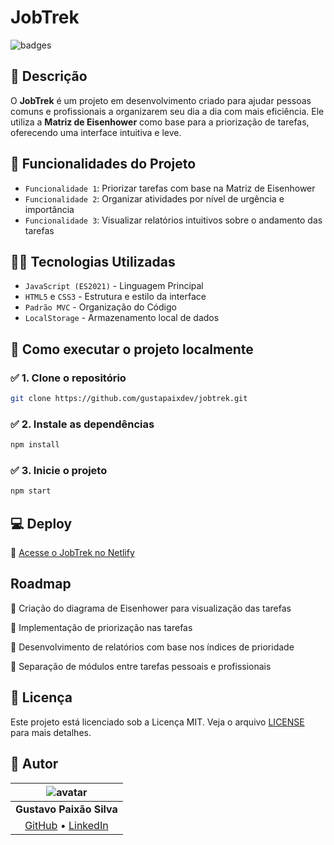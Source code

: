 # JobTrek

![badges](https://img.shields.io/badge/Status-Em%20Desenvolvimento-orange)



## 📝 Descrição
O **JobTrek** é um projeto em desenvolvimento criado para ajudar pessoas comuns e profissionais a organizarem seu dia a dia com mais eficiência. Ele utiliza a **Matriz de Eisenhower** como base para a priorização de tarefas, oferecendo uma interface intuitiva e leve.

## 🔨 Funcionalidades do Projeto
- `Funcionalidade 1`: Priorizar tarefas com base na Matriz de Eisenhower
- `Funcionalidade 2`: Organizar atividades por nível de urgência e importância
- `Funcionalidade 3`: Visualizar relatórios intuitivos sobre o andamento das tarefas

## 👨‍💻 Tecnologias Utilizadas
- `JavaScript (ES2021)` - Linguagem Principal
- `HTML5` e `CSS3` - Estrutura e estilo da interface
- `Padrão MVC` - Organização do Código
- `LocalStorage` - Armazenamento local de dados

## 🚀 Como executar o projeto localmente

### ✅ 1. Clone o repositório

```bash
git clone https://github.com/gustapaixdev/jobtrek.git
```

### ✅ 2. Instale as dependências

```bash
npm install
```

### ✅ 3. Inicie o projeto

```bash
npm start
```

## 💻 Deploy

🔗 [Acesse o JobTrek no Netlify](https://jobtrek.netlify.app/)

## Roadmap

🔄 Criação do diagrama de Eisenhower para visualização das tarefas

🔄 Implementação de priorização nas tarefas

🔄 Desenvolvimento de relatórios com base nos índices de prioridade

🔄 Separação de módulos entre tarefas pessoais e profissionais



## 🪪 Licença

Este projeto está licenciado sob a Licença MIT. Veja o arquivo [LICENSE](https://github.com/gustapaixdev/jobtrek/blob/main/LICENSE) para mais detalhes.


## 👤 Autor

| ![avatar](https://avatars.githubusercontent.com/u/167583994?s=400&u=8e74ea5b2468ee3a38b74637ea482cf889a83fa7&v=4) |
|:--:|
| **Gustavo Paixão Silva** |
| [GitHub](https://github.com/gustapaixdev) • [LinkedIn](www.linkedin.com/in/gustavo-paixão-b0384520a) |